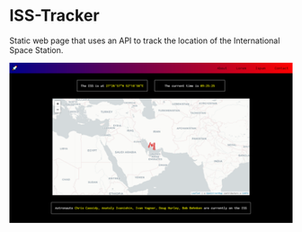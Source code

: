 # ISS-Tracker

Static web page that uses an API to track the location of the International Space Station.

![Image of ISS Tracker](https://github.com/ryan-holder/ISS-Tracker/blob/master/iss-tracker-snap.PNG)
